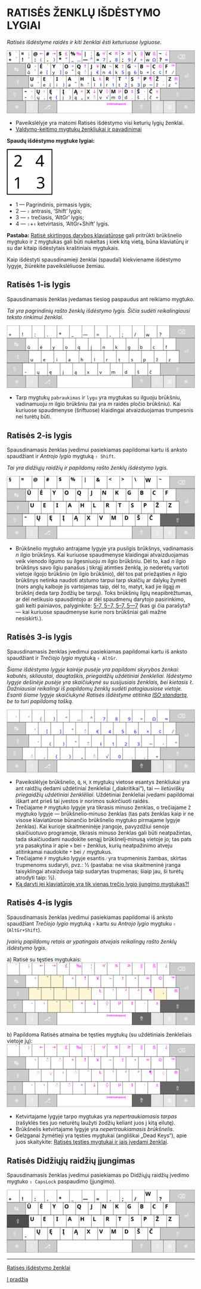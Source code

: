 
# RATISĖS ŽENKLŲ IŠDĖSTYMO LYGIAI


_Ratisės išdėstyme raidės ir kiti ženklai ẽsti keturiuose lygiuose._

![Ratisės išdėstymas su visais ženklais](images/kb-lt-ratise-visi-zenklai.svg)

+ Paveikslėlyje yra matomi Ratisės išdėstymo visi keturių lygių ženklai.
+ [Valdymo-keitimo mygtukų ženkliukai ir pavadinimai](klaviaturos-valdymo-mygtukai.md)

__Spaudų išdėstymo mygtuke lygiai:__

![Ženklų išdėstymo mygtuke lygiai](images/zenklu-lygiai.svg)

+ 1 — Pagrindinis, pirmasis lygis;
+ 2 — ```⇧``` antrasis, ‘Shift’ lygis;
+ 3 — ```⇮``` trečiasis, ‘AltGr’ lygis;
+ 4 — ```⇧```+```⇮``` ketvirtasis, ‘AltGr+Shift’ lygis.

__Pastaba:__ [Ratisė skirtingos darybos klaviatūrose](ratise-skirtingos-darybos-klaviaturose.md) gali pritrūkti brūkšnelio mygtuko ir ```Z``` mygtukas gali būti nukeltas į kiek kitą vietą, būna klaviatūrų ir su dar kitaip išdėstytais kraštiniais mygtukais.

Kaip išdėstyti spausdinamieji ženklai (spaudaĩ) kiekviename išdėstymo lygyje, žiūrėkite paveikslėliuose žemiau.


## Ratisės 1-is lygis

Spausdinamasis ženklas įvedamas tiesiog paspaudus ant reikiamo mygtuko.

_Tai yra pagrindinių rašto ženklų išdėstymo lygis. Šičia sudėti reikalingiausi teksto rinkimui ženklai._

![Ratisės išdėstymo pirmojo lygio ženklai](images/kb-lt-ratise-1-lygis.svg)

+ Tarp mygtukų  ```pabraukimas``` ir ```lygu``` yra mygtukas su ilguoju brūkšniu, vadinamuoju _m_ ilgio brūkšniu (tai yra _m_ raidės pločio brūkšniu). Kai kuriuose spaudmenyse (šriftuose) klaidingai atvaizduojamas trumpesnis nei turėtų būti.


## Ratisės 2-is lygis

Spausdinamasis ženklas įvedimui pasiekiamas papildomai kartu iš anksto spaudžiant ir _Antrojo lygio_ mygtuką ```⇧ Shift```.

_Tai yra didžiųjų raidžių ir papildomų rašto ženklų išdėstymo lygis._

![Ratisės išdėstymo antrojo lygio ženklai](images/kb-lt-ratise-2-lygis.svg)

+ Brūkšnelio mygtuko antrajame lygyje yra pusilgis brūkšnys, vadinamasis _n_ ilgio brūkšnys. Kai kuriuose spaudmenyse klaidingai atvaizduojamas veik vienodo ilgumo su ilgesniuoju _m_ ilgio brūkšniu. Dėl to, kad _n_ ilgio brūkšnys savo ilgiu panašus į tikrąjį atimties ženklą, jo nederėtų vartoti vietoje ilgojo brūkšnio (_m_ ilgio brūkšnio), dėl tos pat priežąsties _n_ ilgio brūkšnys netinka naudoti atstumo tarpui tarp skaičių ar dalykų žymėti (nors anglų kalboje jis vartojamas taip, dėl to, matyt, kad jie ilgąjį _m_ brūkšnį deda tarp žodžių be tarpų). Toks brūkšnių ilgių neapibrėžtumas, ar dėl netikusio spausdintojo ar dėl spaudmenų darytojo pasirinkimo, gali kelti painiavos, palyginkite: [5-7, 5−7, 5–7, 5—7](https://fonts.google.com/?preview.text=5-7,%205%E2%88%927,%205%E2%80%937,%205%E2%80%947&preview.text_type=custom) (kas gi čia parašyta? — kai kuriuose spaudmenyse kurie nors brūkšniai gali mažne nesiskirti.).


## Ratisės 3-is lygis

Spausdinamasis ženklas įvedimui pasiekiamas papildomai kartu iš anksto spaudžiant ir _Trečiojo lygio_ mygtuką ```⇮ AltGr```.

_Šiame išdėstymo lygyje kairėje pusėje yra papildomi skyrybos ženkai: kabutės, skliaustai, daugtaškis, priegaidžių uždėtiniai ženkleliai. Išdėstymo lygyje dešinėje pusėje yra skaičiukynė su susijusiais ženklais, bei kietasis ```ł```. Dažniausiai reikalingi iš papildomų ženklų sudėti patogiausiose vietoje. Esanti šiame lygyje skaičiukynė Ratisės išdėstyme atitinka [ISO standartą](https://en.wikipedia.org/wiki/ISO/IEC_9995), be to turi papildomą tašką._

![Ratisės išdėstymo trečiojo lygio ženklai](images/kb-lt-ratise-3-lygis.svg)

+ Paveikslėlyje brūkšnelio, ```Q```, ```H```, ```X``` mygtukų vietose esantys ženkliukai yra ant raidžių dedami uždėtiniai ženkleliai („diakritikai“), tai — _lietùviškų príegaidžių uždėtìniai ženklẽliai_. Uždėtiniai ženkleliai įvedami papildomai iškart ant prieš tai įvestos ir norimos sukirčiuoti raidės.
+ Trečiajame ```P``` mygtuko lygyje yra tikrasis minuso ženklas, o trečiajame ```Ž``` mygtuko lygyje — brūkšnelio‑minuso ženklas (tas pats ženklas kaip ir ne visose klaviatūrose būnančio brūkšnelio mygtuko pirmajame lygyje ženklas). Kai kurioje skaitmeninėje įrangoje, pavyzdžiui senoje skaičiuotuvo programoje, tikrasis minuso ženklas gali būti neatpažintas, tada skaičiuodami naudokite senąjį brūkšnelį‑minusą vietoje jo; tas pats yra pasakytina ir apie ```×``` bei ```÷``` ženklus, kurių neatpažinimo atveju atitinkamai naudokite ```*``` bei ```/``` mygtukus.
+ Trečiajame ```F``` mygtuko lygyje esantis ```⁄``` yra trupmeninis žambas, skirtas trupmenoms sudaryti, pvz.: 1⁄2 (pastaba: ne visa skaitmeninė įranga taisyklingai atvaizduoja taip sudarytas trupmenas; šiaip jau, ši turėtų atrodyti taip: ½).
+ [Ką daryti jei klaviatūroje yra tik vienas trečio lygio įjungimo mygtukas?!](ratises-trukumu-apejimas.md)


## Ratisės 4-is lygis

Spausdinamasis ženklas įvedimui pasiekiamas papildomai iš anksto spaudžiant _Trečiojo lygio_ mygtuką ```⇮``` kartu su _Antrojo lygio_ mygtuku ```⇧``` (```AltGr+Shift```).

_Įvairių papildomų retais ar ypatingais atvejais reikalingų rašto ženklų išdėstymo lygis._

a) Ratisė su tęsties mygtukais:
![Ratisės išdėstymo ketvirtojo lygio ženklai](images/kb-lt-ratise-4-lygis.svg)

b) Papildoma Ratisės atmaina be tęsties mygtukų (su uždėtiniais ženkleliais vietoje jų):
![Ratisės išdėstymo ketvirtojo lygio ženklai](images/kb-lt-ratise-b-4-lygis.svg)

+ Ketvirtajame lygyje tarpo mygtukas yra _nepertraukiamasis tarpas_ (rašyklės ties juo neturėtų laužyti žodžių keliant juos į kitą eilutę).
+ Brūkšnelis ketvirtajame lygyje yra _nepertraukiamasis brūkšnelis_.
+ Gelzganai žymėtieji yra tęsties mygtukai (angliškai „Dead Keys“), apie juos skaitykite:
[Ratisės tęsties mygtukai ir jais įvedami ženklai](ratises-testies-mygtukai.md).


## Ratisės Didžiųjų raidžių įjungimas

Spausdinamasis ženklas įvedimui pasiekiamas po Didžiųjų raidžių įvedimo mygtuko ```⇪ CapsLock``` paspaudimo (įjungimo).

![Ratisės Didžiųjų raidžių įjungimas](images/kb-lt-ratise-didzios.svg)


-------------------------

[Ratisės išdėstymo ženklai](ratise-isdestymo-zenklai.md)

[Į pradžią](../README.md)
